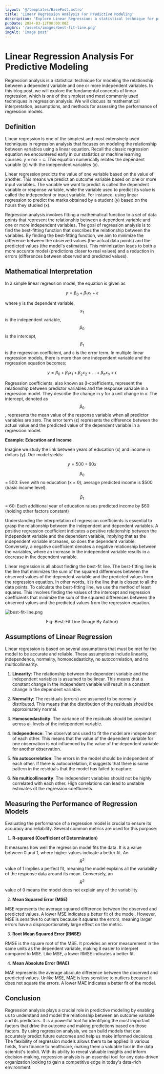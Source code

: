 ```yaml
---
layout: '@/templates/BasePost.astro'
title: 'Linear Regression Analysis For Predictive Modeling'
description: 'Explore Linear Regression: a statistical technique for predictive modeling. Unveil principles and maths briefly. Decode coefficients, intercept, and errors. Vital for nuanced predictions and decisions.'
pubDate: 2024-03-12T00:00:00Z
imgSrc: '/assets/images/best-fit-line.png'
imgAlt: 'Image post'
---
```


# Linear Regression Analysis For Predictive Modeling

Regression analysis is a statistical technique for modeling the relationship between a dependent variable and one or more independent variables. In this blog post, we will explore the fundamental concepts of linear regression, which is one of the simplest and most commonly used techniques in regression analysis. We will discuss its mathematical interpretation, assumptions, and methods for assessing the performance of regression models.

## Definition

Linear regression is one of the simplest and most extensively used techniques in regression analysis that focuses on modeling the relationship between variables using a linear equation. Recall the classic regression equation we encountered early in our statistics or machine learning courses: y = mx + c. This equation numerically relates the dependent variable (y) with the independent variables (x). 

Linear regression predicts the value of one variable based on the value of another. This means we predict an outcome variable based on one or more input variables. The variable we want to predict is called the dependent variable or response variable, while the variable used to predict its value is called the independent or input variable. For instance, using linear regression to predict the marks obtained by a student (y) based on the hours they studied (x).

Regression analysis involves fitting a mathematical function to a set of data points that represent the relationship between a dependent variable and one or more independent variables. The goal of regression analysis is to find the best-fitting function that describes the relationship between the variables. By finding the best-fitting function, we aim to minimize the difference between the observed values (the actual data points) and the predicted values (the model's estimates). This minimization leads to both a more accurate model (predictions closer to real values) and a reduction in errors (differences between observed and predicted values).

## **Mathematical Interpretation**

In a simple linear regression model, the equation is given as

$$
y = \beta_0 + \beta_1x_1 + \epsilon
$$

where y is the dependent variable, $$x_1$$ is the independent variable, $$β_0$$ is the intercept, $$β_1$$ is the regression coefficient, and ε is the error term. In multiple linear regression models, there is more than one independent variable and the regression equation becomes:

$$
y = \beta_0 + \beta_1x_1 + \beta_2x_2 + ... + \beta_nx_n + \epsilon
$$

Regression coefficients, also known as β-coefficients, represent the relationship between predictor variables and the response variable in a regression model. They describe the change in y for a unit change in x. The intercept, denoted as $$β_0$$, represents the mean value of the response variable when all predictor variables are zero. The error term (ε) represents the difference between the actual value and the predicted value of the dependent variable in a regression model.

**Example: Education and Income**

Imagine we study the link between years of education (x) and income in dollars (y). Our model yields:

$$ y = 500 + 60x $$

$$β_0$$ = 500:  Even with no education (x = 0), average predicted income is $500 (basic income level).

$$β_1$$ = 60: Each additional year of education raises predicted income by $60 (holding other factors constant)

Understanding the interpretation of regression coefficients is essential to grasp the relationship between the independent and dependent variables. A positive regression coefficient indicates a positive relationship between the independent variable and the dependent variable, implying that as the independent variable increases, so does the dependent variable. Conversely, a negative coefficient denotes a negative relationship between the variables, where an increase in the independent variable results in a decrease in the dependent variable.

Linear regression is all about finding the best-fit line. The best-fitting line is the line that minimizes the sum of the squared differences between the observed values of the dependent variable and the predicted values from the regression equation. In other words, it is the line that is closest to all the data points. To calculate the best-fitting line, we use the method of least squares. This involves finding the values of the intercept and regression coefficients that minimize the sum of the squared differences between the observed values and the predicted values from the regression equation.

![best-fit-line.png](/assets/images/best-fit-line.png)

  <div style="text-align: center;">
    Fig: Best-Fit Line (Image By Author)
  </div>

## Assumptions of Linear Regression

Linear regression is based on several assumptions that must be met for the model to be accurate and reliable. These assumptions include linearity, independence, normality, homoscedasticity, no autocorrelation, and no multicollinearity.

1. **Linearity**: The relationship between the dependent variable and the independent variables is assumed to be linear. This means that a constant change in the independent variable will result in a constant change in the dependent variable.

2. **Normality**: The residuals (errors) are assumed to be normally distributed. This means that the distribution of the residuals should be approximately normal.

3. **Homoscedasticity**: The variance of the residuals should be constant across all levels of the independent variable.

4. **Independence**: The observations used to fit the model are independent of each other. This means that the value of the dependent variable for one observation is not influenced by the value of the dependent variable for another observation.

5. **No autocorrelation**: The errors in the model should be independent of each other. If there is autocorrelation, it suggests that there is some pattern in the residuals that the model has failed to capture.

6. **No multicollinearity**: The independent variables should not be highly correlated with each other. High correlations can lead to unstable estimates of the regression coefficients.


## Measuring the Performance of Regression Models

Evaluating the performance of a regression model is crucial to ensure its accuracy and reliability. Several common metrics are used for this purpose:

1. **R-squared (Coefficient of Determination)**

It measures how well the regression model fits the data. It is a value between 0 and 1, where higher values indicate a better fit. An $$R^2$$ value of 1 implies a perfect fit, meaning the model explains all the variability of the response data around its mean. Conversely, an $$R^2$$ value of 0 means the model does not explain any of the variability.

2. **Mean Squared Error (MSE)**

MSE represents the average squared difference between the observed and predicted values. A lower MSE indicates a better fit of the model. However, MSE is sensitive to outliers because it squares the errors, meaning larger errors have a disproportionately large effect on the metric.

3. **Root Mean Squared Error (RMSE)**

RMSE is the square root of the MSE. It provides an error measurement in the same units as the dependent variable, making it easier to interpret compared to MSE. Like MSE, a lower RMSE indicates a better fit.

4. **Mean Absolute Error (MAE)**

MAE represents the average absolute difference between the observed and predicted values. Unlike MSE, MAE is less sensitive to outliers because it does not square the errors. A lower MAE indicates a better fit of the model.

## Conclusion

Regression analysis plays a crucial role in predictive modeling by enabling us to understand and model the relationship between an outcome variable and its predictors. It is a powerful tool for identifying the most important factors that drive the outcome and making predictions based on those factors. By using regression analysis, we can build models that can accurately predict future outcomes and help us make informed decisions. The flexibility of regression models allows them to be applied in various fields, from finance to healthcare, making them a valuable tool in the data scientist's toolkit. With its ability to reveal valuable insights and inform decision-making, regression analysis is an essential tool for any data-driven organization looking to gain a competitive edge in today's data-rich environment.